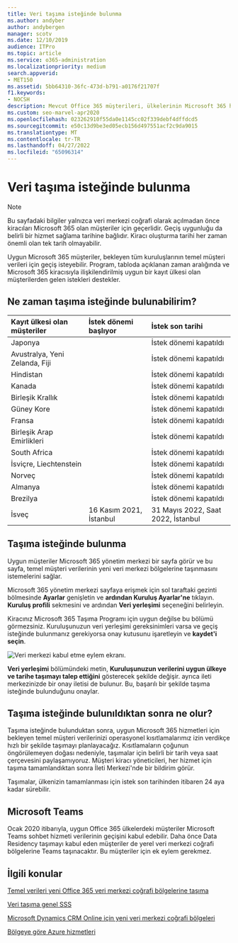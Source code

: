 ```yaml
---
title: Veri taşıma isteğinde bulunma
ms.author: andyber
author: andybergen
manager: scotv
ms.date: 12/10/2019
audience: ITPro
ms.topic: article
ms.service: o365-administration
ms.localizationpriority: medium
search.appverid:
- MET150
ms.assetid: 5bb64310-36fc-473d-b791-a0176f21707f
f1.keywords:
- NOCSH
description: Mevcut Office 365 müşterileri, ülkelerinin Microsoft 365 hizmet verilerini yeni coğrafi bölgelerine taşımaları için son tarihten önce bir istek göndermelidir.
ms.custom: seo-marvel-apr2020
ms.openlocfilehash: 023262910f55da0e1145cc02f339debf4dffdcd5
ms.sourcegitcommit: e50c13d9be3ed05ecb156d497551acf2c9da9015
ms.translationtype: MT
ms.contentlocale: tr-TR
ms.lasthandoff: 04/27/2022
ms.locfileid: "65096314"
---
```

# <a name="how-to-request-your-data-move"></a>Veri taşıma isteğinde bulunma

> [!NOTE]
> Bu sayfadaki bilgiler yalnızca veri merkezi coğrafi olarak açılmadan önce kiracıları Microsoft 365 olan müşteriler için geçerlidir. Geçiş uygunluğu da belirli bir hizmet sağlama tarihine bağlıdır.  Kiracı oluşturma tarihi her zaman önemli olan tek tarih olmayabilir.
  
Uygun Microsoft 365 müşteriler, bekleyen tüm kuruluşlarının temel müşteri verileri için geçiş isteyebilir.  Program, tabloda açıklanan zaman aralığında ve Microsoft 365 kiracısıyla ilişkilendirilmiş uygun bir kayıt ülkesi olan müşterilerden gelen istekleri destekler.
  
## <a name="when-can-i-request-a-move"></a>Ne zaman taşıma isteğinde bulunabilirim?

| Kayıt ülkesi olan müşteriler | İstek dönemi başlıyor | İstek son tarihi |
|:-----|:-----|:-----|
|Japonya  | |İstek dönemi kapatıldı  |
|Avustralya, Yeni Zelanda, Fiji  | |İstek dönemi kapatıldı  |
|Hindistan  | |İstek dönemi kapatıldı  |
|Kanada  | |İstek dönemi kapatıldı  |
|Birleşik Krallık  | |İstek dönemi kapatıldı  |
|Güney Kore  | |İstek dönemi kapatıldı  |
|Fransa  | |İstek dönemi kapatıldı  |
|Birleşik Arap Emirlikleri  | |İstek dönemi kapatıldı  |
|South Africa  | |İstek dönemi kapatıldı  |
|İsviçre, Liechtenstein  | |İstek dönemi kapatıldı  |
|Norveç  | |İstek dönemi kapatıldı  |
|Almanya  | |İstek dönemi kapatıldı  |
|Brezilya  | |İstek dönemi kapatıldı  |
|İsveç  |16 Kasım 2021, İstanbul  |31 Mayıs 2022, Saat 2022, İstanbul  |

## <a name="how-to-request-a-move"></a>Taşıma isteğinde bulunma

Uygun müşteriler Microsoft 365 yönetim merkezi bir sayfa görür ve bu sayfa, temel müşteri verilerinin yeni veri merkezi bölgelerine taşınmasını istemelerini sağlar.  
  
Microsoft 365 yönetim merkezi sayfaya erişmek için sol taraftaki gezinti bölmesinde **Ayarlar** genişletin ve **ardından Kuruluş Ayarlar'ne** tıklayın.
**Kuruluş profili** sekmesini ve ardından **Veri yerleşimi** seçeneğini belirleyin.
  
Kiracınız Microsoft 365 Taşıma Programı için uygun değilse bu bölümü görmezsiniz.  Kuruluşunuzun veri yerleşimi gereksinimleri varsa ve geçiş isteğinde bulunmanız gerekiyorsa onay kutusunu işaretleyin ve **kaydet'i seçin**.
  
![Veri merkezi kabul etme eylem ekranı.](../media/dataresidencyflyoutae.jpg)
  
**Veri yerleşimi** bölümündeki metin, **Kuruluşunuzun verilerini uygun ülkeye ve tarihe taşımayı talep ettiğini** gösterecek şekilde değişir. ayrıca ileti merkezinizde bir onay iletisi de bulunur. Bu, başarılı bir şekilde taşıma isteğinde bulunduğunu onaylar. 
  
## <a name="what-happens-after-requesting-a-move"></a>Taşıma isteğinde bulunıldıktan sonra ne olur?

Taşıma isteğinde bulunduktan sonra, uygun Microsoft 365 hizmetleri için bekleyen temel müşteri verilerinizi operasyonel kısıtlamalarımız izin verdikçe hızlı bir şekilde taşımayı planlayacağız. Kısıtlamaların çoğunun öngörülemeyen doğası nedeniyle, taşımalar için belirli bir tarih veya saat çerçevesini paylaşamıyoruz. Müşteri kiracı yöneticileri, her hizmet için taşıma tamamlandıktan sonra İleti Merkezi'nde bir bildirim görür.
  
Taşımalar, ülkenizin tamamlanması için istek son tarihinden itibaren 24 aya kadar sürebilir.
  
## <a name="microsoft-teams"></a>Microsoft Teams

Ocak 2020 itibarıyla, uygun Office 365 ülkelerdeki müşteriler Microsoft Teams sohbet hizmeti verilerinin geçişini kabul edebilir.  Daha önce Data Residency taşımayı kabul eden müşteriler de yerel veri merkezi coğrafi bölgelerine Teams taşınacaktır.  Bu müşteriler için ek eylem gerekmez.

## <a name="related-topics"></a>İlgili konular

[Temel verileri yeni Office 365 veri merkezi coğrafi bölgelerine taşıma](moving-data-to-new-datacenter-geos.md)

[Veri taşıma genel SSS](data-move-faq.yml)

[Microsoft Dynamics CRM Online için yeni veri merkezi coğrafi bölgeleri](/power-platform/admin/new-datacenter-regions)
  
[Bölgeye göre Azure hizmetleri](https://azure.microsoft.com/regions/)
